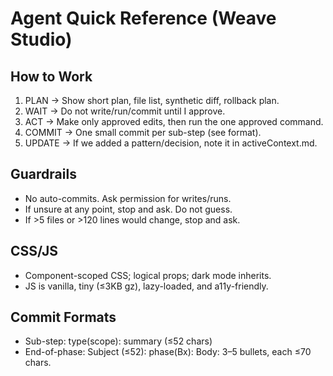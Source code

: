 # Agent Quick Reference (Weave Studio)

## How to Work
1) PLAN → Show short plan, file list, synthetic diff, rollback plan.
2) WAIT → Do not write/run/commit until I approve.
3) ACT → Make only approved edits, then run the one approved command.
4) COMMIT → One small commit per sub-step (see format).
5) UPDATE → If we added a pattern/decision, note it in activeContext.md.

## Guardrails
- No auto-commits. Ask permission for writes/runs.
- If unsure at any point, stop and ask. Do not guess.
- If >5 files or >120 lines would change, stop and ask.

## CSS/JS
- Component-scoped CSS; logical props; dark mode inherits.
- JS is vanilla, tiny (≤3KB gz), lazy-loaded, and a11y-friendly.

## Commit Formats
- Sub-step: type(scope): summary  (≤52 chars)
- End-of-phase:
  Subject (≤52): phase(Bx): <result>
  Body: 3–5 bullets, each ≤70 chars.
